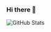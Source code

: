 ### Hi there 👋

![GitHub Stats](https://github-readme-stats.vercel.app/api?username=ZekDtonik&show_icons=true&theme=radical&count_private=true)

<!--
**ZekDtonik/ZekDtonik** is a ✨ _special_ ✨ repository because its `README.md` (this file) appears on your GitHub profile.

Here are some ideas to get you started:

- 🔭 I’m currently working on ...
- 🌱 I’m currently learning ...
- 👯 I’m looking to collaborate on ...
- 🤔 I’m looking for help with ...
- 💬 Ask me about ...
- 📫 How to reach me: ...
- 😄 Pronouns: ...
- ⚡ Fun fact: ...
-->
